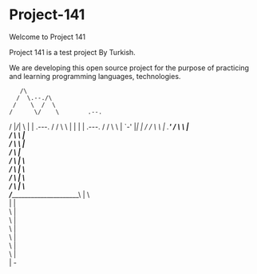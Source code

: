 # Project-141

Welcome to Project 141

Project 141 is a test project By Turkish. 

We are developing this open source project for the purpose of practicing and learning programming languages, technologies.

       /\
      /  \.--./\
     /    \  /  \
    /      \/    \        .--.
   /     |_\/_|    \       |   | .---.
  /     /     \     \      |   | |   | .---.
 /      /       \     \     |   `-'   |_|   |
/       /         \     \    |         ._____'
        /           \     \   |        
       /             \     \  |        
      /               \     \ |        
     /                 \     \|        
    /                   \     | \       
   /                     \    |  \      
  /                       \   |   \     
 /                         \  |    \    
/___________________________\ |     \   
                            \|      |  
                             \      |  
                              \     |  
                               \    |  
                                \   |  
                                 \  |  
                                  \ |  
                                   \| 
                                    -